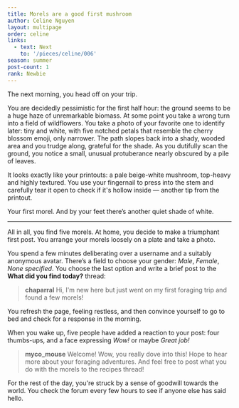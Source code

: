```yaml
---
title: Morels are a good first mushroom
author: Celine Nguyen
layout: multipage
order: celine
links:
  - text: Next
    to: '/pieces/celine/006'
season: summer
post-count: 1
rank: Newbie
---
```


The next morning, you head off on your trip.

You are decidedly pessimistic for the first half hour: the ground seems to be a huge haze of unremarkable biomass. At some point you take a wrong turn into a field of wildflowers. You take a photo of your favorite one to identify later: tiny and white, with five notched petals that resemble the cherry blossom emoji, only narrower. The path slopes back into a shady, wooded area and you trudge along, grateful for the shade. As you dutifully scan the ground, you notice a small, unusual protuberance nearly obscured by a pile of leaves.

It looks exactly like your printouts: a pale beige-white mushroom, top-heavy and highly textured. You use your fingernail to press into the stem and carefully tear it open to check if it's hollow inside — another tip from the printout.

Your first morel. And by your feet there’s another quiet shade of white.

---

All in all, you find five morels. At home, you decide to make a triumphant first post. You arrange your morels loosely on a plate and take a photo.

You spend a few minutes deliberating over a username and a suitably anonymous avatar. There’s a field to choose your gender: *Male*, *Female*, *None specified*. You choose the last option and write a brief post to the **What did you find today?** thread:

> **chaparral** Hi, I'm new here but just went on my first foraging trip and found a few morels!

You refresh the page, feeling restless, and then convince yourself to go to bed and check for a response in the morning.

When you wake up, five people have added a reaction to your post: four thumbs-ups, and a face expressing *Wow!* or maybe *Great job!*

> **myco_mouse** Welcome! Wow, you really dove into this! Hope to hear more about your foraging adventures. And feel free to post what you do with the morels to the recipes thread!

For the rest of the day, you're struck by a sense of goodwill towards the world. You check the forum every few hours to see if anyone else has said hello.
